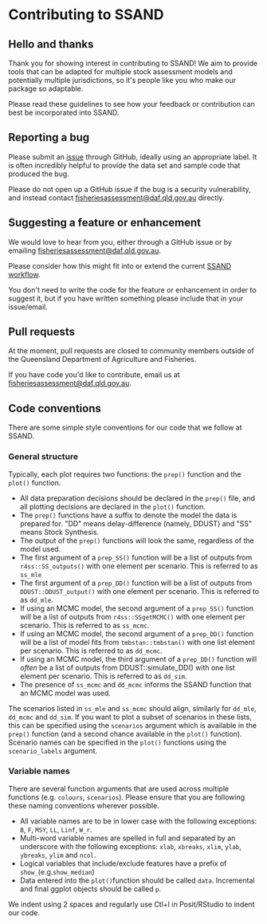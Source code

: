 # Contributing to SSAND

## Hello and thanks

Thank you for showing interest in contributing to SSAND! We aim to provide tools that can be adapted for multiple stock assessment models and potentially multiple jurisdictions, so it's people like you who make our package so adaptable.

Please read these guidelines to see how your feedback or contribution can best be incorporated into SSAND.

## Reporting a bug

Please submit an [issue](https://github.com/QLD-Fisheries/SSAND/issues) through GitHub, ideally using an appropriate label. It is often incredibly helpful to provide the data set and sample code that produced the bug.

Please do not open up a GitHub issue if the bug is a security vulnerability, and instead contact [fisheriesassessment\@daf.qld.gov.au](mailto:fisheriesassessment@daf.qld.gov.au) directly.

## Suggesting a feature or enhancement

We would love to hear from you, either through a GitHub issue or by emailing [fisheriesassessment\@daf.qld.gov.au](mailto:fisheriesassessment@daf.qld.gov.au).

Please consider how this might fit into or extend the current [SSAND workflow](https://github.com/QLD-Fisheries/SSAND?tab=readme-ov-file#suggested-ssand-workflow).

You don't need to write the code for the feature or enhancement in order to suggest it, but if you have written something please include that in your issue/email.

## Pull requests

At the moment, pull requests are closed to community members outside of the Queensland Department of Agriculture and Fisheries.

If you have code you'd like to contribute, email us at [fisheriesassessment\@daf.qld.gov.au](mailto:fisheriesassessment@daf.qld.gov.au).

## Code conventions

There are some simple style conventions for our code that we follow at SSAND.

### General structure

Typically, each plot requires two functions: the `prep()` function and the `plot()` function.

-   All data preparation decisions should be declared in the `prep()` file, and all plotting decisions are declared in the `plot()` function.
-   The `prep()` functions have a suffix to denote the model the data is prepared for. "DD" means delay-difference (namely, DDUST) and "SS" means Stock Synthesis.
-   The output of the `prep()` functions will look the same, regardless of the model used.
-   The first argument of a `prep_SS()` function will be a list of outputs from `r4ss::SS_outputs()` with one element per scenario. This is referred to as `ss_mle`
-   The first argument of a `prep_DD()` function will be a list of outputs from `DDUST::DDUST_output()` with one element per scenario. This is referred to as `dd_mle`.
-   If using an MCMC model, the second argument of a `prep_SS()` function will be a list of outputs from `r4ss::SSgetMCMC()` with one element per scenario. This is referred to as `ss_mcmc`.
-   If using an MCMC model, the second argument of a `prep_DD()` function will be a list of model fits from `tmbstan::tmbstan()` with one list element per scenario. This is referred to as `dd_mcmc`.
-   If using an MCMC model, the third argument of a `prep_DD()` function will *often* be a list of outputs from DDUST::simulate_DD() with one list element per scenario. This is referred to as `dd_sim`.
-   The presence of `ss_mcmc` and `dd_mcmc` informs the SSAND function that an MCMC model was used.

The scenarios listed in `ss_mle` and `ss_mcmc` should align, similarly for `dd_mle`, `dd_mcmc` and `dd_sim`. If you want to plot a subset of scenarios in these lists, this can be specified using the `scenarios` argument which is available in the `prep()` function (and a second chance available in the `plot()` function). Scenario names can be specified in the `plot()` functions using the `scenario_labels` argument.

### Variable names

There are several function arguments that are used across multiple functions (e.g. `colours`, `scenarios`). Please ensure that you are following these naming conventions wherever possible.

-   All variable names are to be in lower case with the following exceptions: `B`, `F`, `MSY`, `LL`, `Linf`, `W_r`.
-   Multi-word variable names are spelled in full and separated by an underscore with the following exceptions: `xlab`, `xbreaks`, `xlim`, `ylab`, `ybreaks`, `ylim` and `ncol`.
-   Logical variables that include/exclude features have a prefix of `show_`(e.g.`show_median`)
-   Data entered into the `plot()`function should be called `data`. Incremental and final ggplot objects should be called `p`.

We indent using 2 spaces and regularly use Ctl+I in Posit/RStudio to indent our code.
